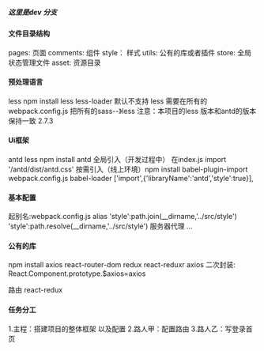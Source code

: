 ##### 这里是dev 分支

#### 文件目录结构
pages: 页面
comments: 组件
style： 样式
utils: 公有的库或者插件
store: 全局状态管理文件
asset: 资源目录

#### 预处理语言
less
npm install less less-loader
默认不支持 less  需要在所有的webpack.config.js   把所有的sass--》less
注意：本项目的less 版本和antd的版本保持一致  2.7.3
#### Ui框架
antd  less
npm install antd
全局引入（开发过程中）
    在index.js  import '/antd/dist/antd.css'
按需引入（线上环境）npm install babel-plugin-import
webpack.config.js    babel-loader
 ['import',{'libraryName':'antd','style':true}],

#### 基本配置
起别名:webpack.config.js  alias
        'style':path.join(__dirname,'../src/style')
        'style':path.resolve(__dirname,'../src/style')
服务器代理
...


#### 公有的库
npm install axios react-router-dom redux react-reduxr
axios  二次封装: React.Component.prototype.$axios=axios

路由
react-redux

#### 任务分工
1.主程：搭建项目的整体框架 以及配置
2.路人甲：配置路由
3.路人乙：写登录首页
